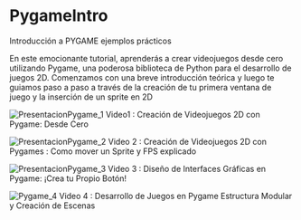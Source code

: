 # PygameIntro
Introducción a PYGAME ejemplos prácticos

En este emocionante tutorial, aprenderás a crear videojuegos desde cero utilizando Pygame, una poderosa biblioteca de Python para el desarrollo de juegos 2D. Comenzamos con una breve introducción teórica y luego te guiamos paso a paso a través de la creación de tu primera ventana de juego y la inserción de un sprite en 2D


![PresentacionPygame_1](https://github.com/mectoys/PygameIntro/assets/7143758/71deb5dc-1faa-4964-bd48-7a827473ecf4)
Video1 : Creación de Videojuegos 2D con Pygame: Desde Cero

![PresentacionPygame_2](https://github.com/mectoys/PygameIntro/assets/7143758/5b5ca66f-72ed-418e-ae09-cac66f54d592)
Video 2 : Creación de Videojuegos 2D con Pygames : Como mover un Sprite y FPS explicado

![PresentacionPygame_3](https://github.com/mectoys/PygameIntro/assets/7143758/2a9f0091-b0fe-4f90-add7-7a63e2143b07)
Video 3 : Diseño de Interfaces Gráficas en Pygame: ¡Crea tu Propio Botón! 

![Pygame_4](https://github.com/mectoys/PygameIntro/assets/7143758/866ad98c-3608-43e2-aa8d-08590027fdc6)
Video 4 : Desarrollo de Juegos en Pygame Estructura Modular y Creación de Escenas
